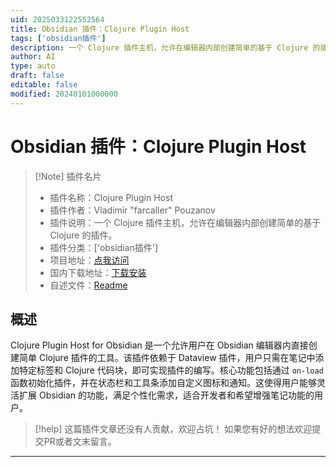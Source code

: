 ```yaml
---
uid: 2025033122552564
title: Obsidian 插件：Clojure Plugin Host
tags: ['obsidian插件']
description: 一个 Clojure 插件主机，允许在编辑器内部创建简单的基于 Clojure 的插件。
author: AI
type: auto
draft: false
editable: false
modified: 20240101000000
---
```


# Obsidian 插件：Clojure Plugin Host

> [!Note] 插件名片
> - 插件名称：Clojure Plugin Host
> - 插件作者：Vladimir "farcaller" Pouzanov
> - 插件说明：一个 Clojure 插件主机，允许在编辑器内部创建简单的基于 Clojure 的插件。
> - 插件分类：['obsidian插件']
> - 项目地址：[点我访问](https://github.com/farcaller/obsidian-clojure-plugin-host)
> - 国内下载地址：[下载安装](https://pkmer.cn/products/plugin/pluginMarket/?clojure-plugin-host)
> - 自述文件：[Readme](https://ghproxy.net/https://raw.githubusercontent.com/farcaller/obsidian-clojure-plugin-host/master/README.md)



## 概述

Clojure Plugin Host for Obsidian 是一个允许用户在 Obsidian 编辑器内直接创建简单 Clojure 插件的工具。该插件依赖于 Dataview 插件，用户只需在笔记中添加特定标签和 Clojure 代码块，即可实现插件的编写。核心功能包括通过 `on-load` 函数初始化插件，并在状态栏和工具条添加自定义图标和通知。这使得用户能够灵活扩展 Obsidian 的功能，满足个性化需求，适合开发者和希望增强笔记功能的用户。


> [!help] 
> 这篇插件文章还没有人贡献，欢迎占坑！
> 如果您有好的想法欢迎提交PR或者文末留言。
> 

---



